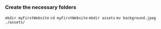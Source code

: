### Create the necessary folders
`mkdir myFirstWebsite`
`cd myFirstWebsite`
`mkdir assets`
`mv background.jpeg ./assets/`
